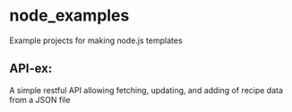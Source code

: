 # node_examples
Example projects for making node.js templates

## API-ex:
A simple restful API allowing fetching, updating, and adding of recipe data from a JSON file
